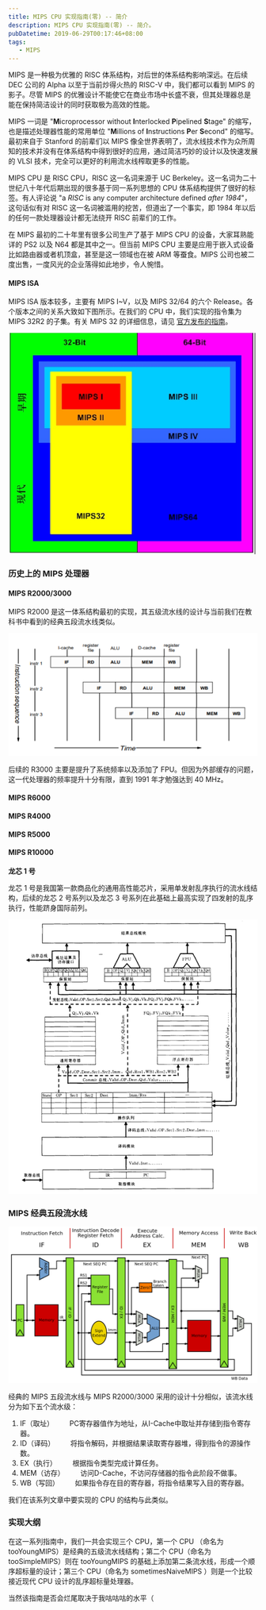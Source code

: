 ```yaml
---
title: MIPS CPU 实现指南(零) -- 简介
description: MIPS CPU 实现指南(零) -- 简介。
pubDatetime: 2019-06-29T00:17:46+08:00
tags:
   - MIPS
---
```


MIPS 是一种极为优雅的 RISC 体系结构，对后世的体系结构影响深远。在后续 DEC 公司的 Alpha 以至于当前炒得火热的 RISC-V 中，我们都可以看到 MIPS 的影子。尽管 MIPS 的优雅设计不能使它在商业市场中长盛不衰，但其处理器总是能在保持简洁设计的同时获取极为高效的性能。

<!--more-->

MIPS 一词是 "**M**icroprocessor without **I**nterlocked **P**ipelined **S**tage" 的缩写，也是描述处理器性能的常用单位 "**M**illions of **I**nstructions **P**er **S**econd" 的缩写。最初来自于 Stanford 的前辈们以 MIPS 像全世界表明了，流水线技术作为众所周知的技术并没有在体系结构中得到很好的应用，通过简洁巧妙的设计以及快速发展的 VLSI 技术，完全可以更好的利用流水线榨取更多的性能。

MIPS CPU 是 RISC CPU，RISC 这一名词来源于 UC Berkeley。这一名词为二十世纪八十年代后期出现的很多基于同一系列思想的 CPU 体系结构提供了很好的标签。有人评论说 "a *RISC* is any computer architecture defined *after 1984*"，这句话似有对 RISC 这一名词被滥用的挖苦，但道出了一个事实，即 1984 年以后的任何一款处理器设计都无法绕开 RISC 前辈们的工作。

在 MIPS 最初的二十年里有很多公司生产了基于 MIPS CPU 的设备，大家耳熟能详的 PS2 以及 N64 都是其中之一。但当前 MIPS CPU 主要是应用于嵌入式设备比如路由器或者机顶盒，甚至是这一领域也在被 ARM 等蚕食。MIPS 公司也被二度出售，一度风光的企业落得如此地步，令人惋惜。

#### MIPS ISA 

MIPS ISA 版本较多，主要有 MIPS I~V，以及 MIPS 32/64 的六个 Release。各个版本之间的关系大致如下图所示。在我们的 CPU 中，我们实现的指令集为 MIPS 32R2 的子集。有关 MIPS 32 的详细信息，请见 [官方发布的指南](http://hades.mech.northwestern.edu/images/a/af/MIPS32_Architecture_Volume_I-A_Introduction.pdf)。

![MIPS 指令集历史](https://github.com/name1e5s/article/blob/master/pic/mips-isa.jpg?raw=true)

### 历史上的 MIPS 处理器

#### MIPS R2000/3000

MIPS R2000 是这一体系结构最初的实现，其五级流水线的设计与当前我们在教科书中看到的经典五段流水线类似。

![五段流水线](https://github.com/name1e5s/article/blob/master/pic/mips-5stage.png?raw=true)

后续的 R3000 主要是提升了系统频率以及添加了 FPU。但因为外部缓存的问题，这一代处理器的频率提升十分有限，直到 1991 年才勉强达到 40 MHz。

#### MIPS R6000

#### MIPS R4000

#### MIPS R5000

#### MIPS R10000

**龙芯 1 号**

龙芯 1 号是我国第一款商品化的通用高性能芯片，采用单发射乱序执行的流水线结构，后续的龙芯 2 号系列以及龙芯 3 号系列在此基础上最高实现了四发射的乱序执行，性能跻身国际前列。

![龙芯 1 号模块图](https://github.com/name1e5s/article/blob/master/pic/godson1.png?raw=true)

### MIPS 经典五段流水线

![五段流水线](https://github.com/name1e5s/article/blob/master/pic/cla.png?raw=true)

经典的 MIPS 五段流水线与 MIPS R2000/3000 采用的设计十分相似，该流水线分为如下五个流水级：

1. IF（取址）
   　　PC寄存器值作为地址，从I-Cache中取址并存储到指令寄存器。
2. ID（译码）
   　　将指令解码，并根据结果读取寄存器堆，得到指令的源操作数。
3. EX（执行）
   　　根据指令类型完成计算任务。
4. MEM（访存）
   　　访问D-Cache，不访问存储器的指令此阶段不做事。
5. WB（写回）
   　　如果指令存在目的寄存器，将指令结果写入目的寄存器。

我们在该系列文章中要实现的 CPU 的结构与此类似。

### 实现大纲

在这一系列指南中，我们一共会实现三个 CPU，第一个 CPU （命名为 tooYoungMIPS）是经典的五级流水线结构；第二个 CPU（命名为 tooSimpleMIPS）则在 tooYoungMIPS 的基础上添加第二条流水线，形成一个顺序超标量的设计；第三个 CPU（命名为 sometimesNaiveMIPS ）则是一个比较接近现代 CPU 设计的乱序超标量处理器。



当然该指南是否会烂尾取决于我咕咕咕的水平（

